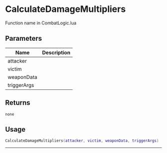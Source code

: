 # CalculateDamageMultipliers

Function name in CombatLogic.lua

## Parameters

| Name        | Description |
| ----------- | ----------- |
| attacker    |             |
| victim      |             |
| weaponData  |             |
| triggerArgs |             |

## Returns

`none`

## Usage

```lua
CalculateDamageMultipliers(attacker, victim, weaponData, triggerArgs)
```

---
